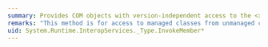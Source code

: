 ```yaml
---
summary: Provides COM objects with version-independent access to the <xref href="erload:System.Type.InvokeMember"></xref> method.
remarks: "This method is for access to managed classes from unmanaged code, and should not be called from managed code.  \n  \n The <xref:System.Type.InvokeMember%2A?displayProperty=fullName> method invokes a specific member of the current <xref:System.Type>.  \n  \n ."
uid: System.Runtime.InteropServices._Type.InvokeMember*
---
```

